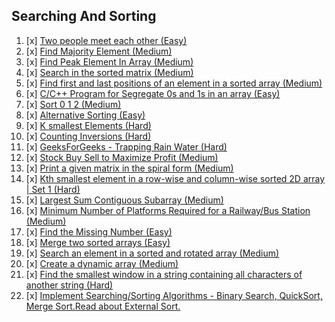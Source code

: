 ## Searching And Sorting

1.  [x] [Two people meet each other (Easy)](https://github.com/R-I-T-I-K/CP_CipherSchools/tree/main/Day%201/Assignments/A.%20Two%20people%20meet%20each%20other%20(Easy))
2.  [x] [Find Majority Element (Medium)](https://github.com/R-I-T-I-K/CP_CipherSchools/tree/main/Day%201/Assignments/B.%20Find%20Majority%20Element%20(Medium))
3.  [x] [Find Peak Element In Array (Medium)](https://github.com/R-I-T-I-K/CP_CipherSchools/tree/main/Day%201/Assignments/C.%20Find%20Peak%20Element%20In%20Array%20(Medium))
4.  [x] [Search in the sorted matrix (Medium)](https://github.com/R-I-T-I-K/CP_CipherSchools/tree/main/Day%201/Assignments/D.%20Search%20in%20the%20sorted%20matrix%20(Medium))
5.  [x] [Find first and last positions of an element in a sorted array (Medium)](https://github.com/R-I-T-I-K/CP_CipherSchools/tree/main/Day%201/Assignments/E.%20Find%20first%20and%20last%20positions%20of%20an%20element%20in%20a%20sorted%20array%20(Medium))
6.  [x] [C/C++ Program for Segregate 0s and 1s in an array (Easy)](https://github.com/R-I-T-I-K/CP_CipherSchools/tree/main/Day%201/Assignments/F.%20Segregate%200s%20and%201s%20in%20an%20array%20(Easy))
7.  [x] [Sort 0 1 2 (Medium)](https://github.com/R-I-T-I-K/CP_CipherSchools/tree/main/Day%201/Assignments/G.%20Sort%200%201%202%20(Medium))
8.  [x] [Alternative Sorting (Easy)](https://github.com/R-I-T-I-K/CP_CipherSchools/tree/main/Day%201/Assignments/H.%20Alternative%20Sorting%20(Easy))
9.  [x] [K smallest Elements (Hard)](https://github.com/R-I-T-I-K/CP_CipherSchools/tree/main/Day%201/Assignments/I.%20K%20smallest%20Elements%20(Hard))
10. [x] [Counting Inversions (Hard)](https://github.com/R-I-T-I-K/CP_CipherSchools/tree/main/Day%201/Assignments/J.%20Counting%20Inversions%20(Hard))
11. [x] [GeeksForGeeks - Trapping Rain Water (Hard)](https://github.com/R-I-T-I-K/CP_CipherSchools/tree/main/Day%201/Assignments/K.%20Trapping%20Rain%20Water%20(Hard))
12. [x] [Stock Buy Sell to Maximize Profit (Medium)](https://github.com/R-I-T-I-K/CP_CipherSchools/tree/main/Day%201/Assignments/L.%20Stock%20Buy%20Sell%20to%20Maximize%20Profit%20(Medium))
13. [x] [Print a given matrix in the spiral form (Medium)](https://github.com/R-I-T-I-K/CP_CipherSchools/tree/main/Day%201/Assignments/M.%20Print%20a%20given%20matrix%20in%20the%20spiral%20form%20(Medium))
14. [x] [Kth smallest element in a row-wise and column-wise sorted 2D array | Set 1 (Hard)](https://github.com/R-I-T-I-K/CP_CipherSchools/tree/main/Day%201/Assignments/N.%20Kth%20smallest%20element%20in%20a%20row-wise%20and%20column-wise%20sorted%202D%20array%20%7C%20Set%201%20(Hard))
15. [x] [Largest Sum Contiguous Subarray (Medium)](https://github.com/R-I-T-I-K/CP_CipherSchools/tree/main/Day%201/Assignments/O.%20Largest%20Sum%20Contiguous%20Subarray%20(Medium))
16. [x] [Minimum Number of Platforms Required for a Railway/Bus Station (Medium)](https://github.com/R-I-T-I-K/CP_CipherSchools/blob/main/Day%201/Assignments/P.%20Minimum%20Number%20of%20Platforms%20Required%20for%20a%20Railway%20Station%20(Medium))
17. [x] [Find the Missing Number (Easy)](https://github.com/R-I-T-I-K/CP_CipherSchools/tree/main/Day%201/Assignments/Q.%20Find%20the%20Missing%20Number%20(Easy))
18. [x] [Merge two sorted arrays (Easy)](https://github.com/R-I-T-I-K/CP_CipherSchools/tree/main/Day%201/Assignments/R.%20Merge%20two%20sorted%20arrays%20(Easy))
19. [x] [Search an element in a sorted and rotated array (Medium)](https://github.com/R-I-T-I-K/CP_CipherSchools/tree/main/Day%201/Assignments/S.%20Search%20an%20element%20in%20a%20sorted%20and%20rotated%20array%20(Medium))
20. [x] [Create a dynamic array (Medium)](https://github.com/R-I-T-I-K/CP_CipherSchools/tree/main/Day%201/Assignments/T.%20Create%20a%20dynamic%20array%20(Medium))
21. [x] [Find the smallest window in a string containing all characters of another string (Hard)](https://github.com/R-I-T-I-K/CP_CipherSchools/tree/main/Day%201/Assignments/U.%20Find%20the%20smallest%20window%20in%20a%20string%20containing%20all%20characters%20of%20another%20string%20(Hard))
22. [x] [Implement Searching/Sorting Algorithms - Binary Search, QuickSort, Merge Sort.Read about External Sort.](https://github.com/R-I-T-I-K/CP_CipherSchools/tree/main/Day%201/Assignments/V.Implement%20Searching%20Sorting%20Algorithms%20-%20Binary%20Search%2C%20QuickSort%2C%20Merge%20Sort.)
